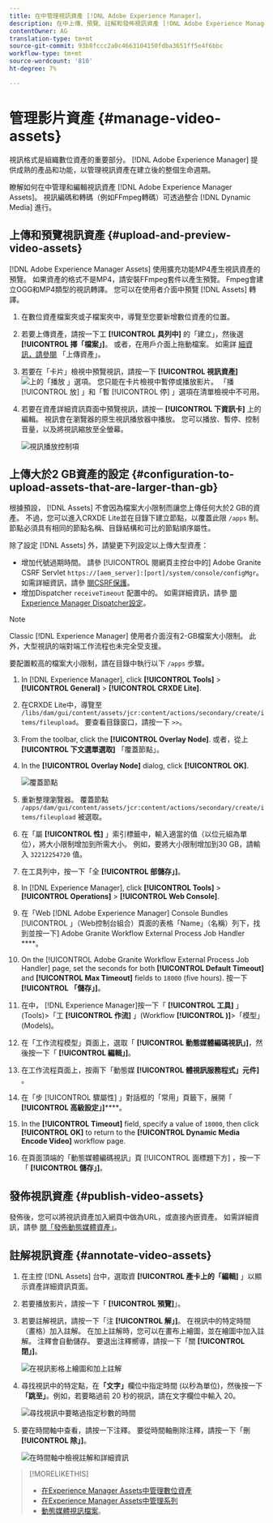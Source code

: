 ```yaml
---
title: 在中管理視訊資產 [!DNL Adobe Experience Manager]。
description: 在中上傳、預覽、註解和發佈視訊資產 [!DNL Adobe Experience Manager]。
contentOwner: AG
translation-type: tm+mt
source-git-commit: 93b8fccc2a0c4663104150fdba3651ff5e4f6bbc
workflow-type: tm+mt
source-wordcount: '810'
ht-degree: 7%

---
```



# 管理影片資產 {#manage-video-assets}

視訊格式是組織數位資產的重要部分。 [!DNL Adobe Experience Manager] 提供成熟的產品和功能，以管理視訊資產在建立後的整個生命週期。

瞭解如何在中管理和編輯視訊資產 [!DNL Adobe Experience Manager Assets]。 視訊編碼和轉碼（例如FFmpeg轉碼）可透過整合 [!DNL Dynamic Media] 進行。

## 上傳和預覽視訊資產 {#upload-and-preview-video-assets}

[!DNL Adobe Experience Manager Assets] 使用擴充功能MP4產生視訊資產的預覽。 如果資產的格式不是MP4，請安裝FFmpeg套件以產生預覽。 Fmpeg會建立OGG和MP4類型的視訊轉譯。 您可以在使用者介面中預覽 [!DNL Assets] 轉譯。

1. 在數位資產檔案夾或子檔案夾中，導覽至您要新增數位資產的位置。
1. 若要上傳資產，請按一下工 **[!UICONTROL 具列中]** 的「建立」，然後選 **[!UICONTROL 擇「檔案」]**。 或者，在用戶介面上拖動檔案。 如需詳 [細資訊，請參閱](managing-assets-touch-ui.md#uploading-assets) 「上傳資產」。
1. 若要在「卡片」檢視中預覽視訊，請按一下 **[!UICONTROL 視訊資產]**![上的「播放](assets/do-not-localize/play.png) 」選項。 您只能在卡片檢視中暫停或播放影片。 「播 [!UICONTROL 放] 」和「暫 [!UICONTROL 停] 」選項在清單檢視中不可用。

1. 若要在資產詳細資訊頁面中預覽視訊，請按一 **[!UICONTROL 下資訊卡]** 上的編輯。 視訊會在瀏覽器的原生視訊播放器中播放。 您可以播放、暫停、控制音量，以及將視訊縮放至全螢幕。

   ![視訊播放控制項](assets/video-playback-controls.png)

## 上傳大於2 GB資產的設定 {#configuration-to-upload-assets-that-are-larger-than-gb}

根據預設， [!DNL Assets] 不會因為檔案大小限制而讓您上傳任何大於2 GB的資產。 不過，您可以進入CRXDE Lite並在目錄下建立節點，以覆蓋此限 `/apps` 制。 節點必須具有相同的節點名稱、目錄結構和可比的節點順序屬性。

除了設定 [!DNL Assets] 外，請變更下列設定以上傳大型資產：

* 增加代號過期時間。 請參 [!UICONTROL 閱網頁主控台中的] Adobe Granite CSRF Servlet `https://[aem_server]:[port]/system/console/configMgr`。 如需詳細資訊，請參 [閱CSRF保護](/help/sites-developing/csrf-protection.md)。
* 增加Dispatcher `receiveTimeout` 配置中的。 如需詳細資訊，請參 [閱Experience Manager Dispatcher設定](https://docs.adobe.com/content/help/en/experience-manager-dispatcher/using/configuring/dispatcher-configuration.html#renders-options)。

>[!NOTE]
>
>Classic [!DNL Experience Manager] 使用者介面沒有2-GB檔案大小限制。 此外，大型視訊的端對端工作流程也未完全受支援。

要配置較高的檔案大小限制，請在目錄中執行以下 `/apps` 步驟。

1. In [!DNL Experience Manager], click **[!UICONTROL Tools]** > **[!UICONTROL General]** > **[!UICONTROL CRXDE Lite]**.
1. 在CRXDE Lite中，導覽至 `/libs/dam/gui/content/assets/jcr:content/actions/secondary/create/items/fileupload`。 要查看目錄窗口，請按一下 `>>`。
1. From the toolbar, click the **[!UICONTROL Overlay Node]**. 或者，從上 **[!UICONTROL 下文選單選取]** 「覆蓋節點」。
1. In the **[!UICONTROL Overlay Node]** dialog, click **[!UICONTROL OK]**.

   ![覆蓋節點](assets/overlay-node-path.png)

1. 重新整理瀏覽器。 覆蓋節點 `/apps/dam/gui/content/assets/jcr:content/actions/secondary/create/items/fileupload` 被選取。
1. 在「屬 **[!UICONTROL 性]** 」索引標籤中，輸入適當的值（以位元組為單位），將大小限制增加到所需大小。 例如，要將大小限制增加到30 GB，請輸入 `32212254720` 值。

1. 在工具列中，按一下「全 **[!UICONTROL 部儲存」]**。
1. In [!DNL Experience Manager], click **[!UICONTROL Tools]** > **[!UICONTROL Operations]** > **[!UICONTROL Web Console]**.
1. 在「Web [!DNL Adobe Experience Manager] Console Bundles [!UICONTROL 」（Web控制台組合）頁面的表格「Name」（名稱）列下，找到並按一下] Adobe Granite Workflow External Process Job Handler ****。
1. On the [!UICONTROL Adobe Granite Workflow External Process Job Handler] page, set the seconds for both **[!UICONTROL Default Timeout]** and **[!UICONTROL Max Timeout]** fields to `18000` (five hours). 按一下&#x200B;**[!UICONTROL 「儲存」]**。
1. 在中， [!DNL Experience Manager]按一下「 **[!UICONTROL 工具]** 」(Tools)>「工 **[!UICONTROL 作流]** 」(Workflow **[!UICONTROL )]**>「模型」(Models)。
1. 在「工作流程模型」頁面上，選取「 **[!UICONTROL 動態媒體編碼視訊」]**，然後按一下「 **[!UICONTROL 編輯」]**。
1. 在工作流程頁面上，按兩下「動態媒 **[!UICONTROL 體視訊服務程式」元件]** 。
1. 在「步 [!UICONTROL 驟屬性] 」對話框的「常用」頁籤下，展開「 **[!UICONTROL 高級設定」]******。
1. In the **[!UICONTROL Timeout]** field, specify a value of `18000`, then click **[!UICONTROL OK]** to return to the **[!UICONTROL Dynamic Media Encode Video]** workflow page.
1. 在頁面頂端的「動態媒體編碼視訊」頁 [!UICONTROL 面標題下方] ，按一下「 **[!UICONTROL 儲存」]**。

## 發佈視訊資產 {#publish-video-assets}

發佈後，您可以將視訊資產加入網頁中做為URL，或直接內嵌資產。 如需詳細資訊，請參 [閱「發佈動態媒體資產」](/help/assets/publishing-dynamicmedia-assets.md)。

## 註解視訊資產 {#annotate-video-assets}

1. 在主控 [!DNL Assets] 台中，選取資 **[!UICONTROL 產卡上的「編輯]** 」以顯示資產詳細資訊頁面。
1. 若要播放影片，請按一下「 **[!UICONTROL 預覽]**」。
1. 若要註解視訊，請按一下「注 **[!UICONTROL 解」]**。 在視訊中的特定時間（畫格）加入註解。 在加上註解時，您可以在畫布上繪圖，並在繪圖中加入註解。 注釋會自動儲存。 要退出注釋嚮導，請按一下「關 **[!UICONTROL 閉」]**。

   ![在視訊影格上繪圖和加上註解](assets/annotate-video.png)

1. 尋找視訊中的特定點，在&#x200B;**「文字」**&#x200B;欄位中指定時間 (以秒為單位)，然後按一下&#x200B;**「跳至」**。例如，若要略過前 20 秒的視訊，請在文字欄位中輸入 20。

   ![尋找視訊中要略過指定秒數的時間](assets/seek-in-video.png)

1. 要在時間軸中查看，請按一下注釋。 要從時間軸刪除注釋，請按一下「刪 **[!UICONTROL 除」]**。

   ![在時間軸中檢視註解和詳細資訊](assets/timeline-view-annotation.png)

>[!MORELIKETHIS]
>
>* [在Experience Manager Assets中管理數位資產](/help/assets/managing-assets-touch-ui.md)
>* [在Experience Manager Assets中管理系列](/help/assets/managing-collections-touch-ui.md)
>* [動態媒體視訊檔案](/help/assets/video.md)。

